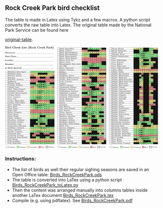 

## Rock Creek Park bird checklist

The table is made in Latex using Tykz and a few macros. A python script
converts the raw table into Latex. The original table made by the
National Park Service can be found here

[original-table](https://www.nps.gov/rocr/learn/nature/upload/birdchecklist.pdf).

![](RockCreekPark/Birds_RockCreekPark_example.png)

### Instructions:
* The list of birds as well their regular sighing seasons are saved in an Open Office table: [Birds_RockCreekPark.ods](RockCreekPark/Birds_RockCreekPark.ods)
* The table is converted into LaTex using a python script [Birds_RockCreekPark_toLatex.py](RockCreekPark/Birds_RockCreekPark_toLatex.py)
* Then the content was arranged manually into columns tables inside another LaTex document [Birds_RockCreekPark.tex](RockCreekPark/Birds_RockCreekPark.tex)
* Compile (e.g. using pdflatex). See [Birds_RockCreekPark.pdf](RockCreekPark/Birds_RockCreekPark.pdf)

